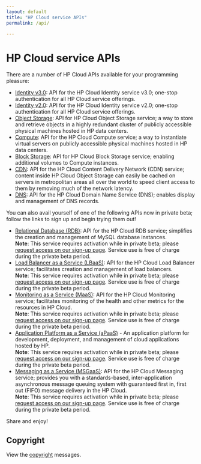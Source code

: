 ```yaml
---
layout: default
title: "HP Cloud service APIs"
permalink: /api/

---
```

# HP Cloud service APIs

There are a number of HP Cloud APIs available for your programming pleasure: 

* [Identity v3.0](/api/v13/identity/): API for the HP Cloud Identity service v3.0; one-stop authentication for all HP Cloud service offerings.
* [Identity v2.0](/api/identity/): API for the HP Cloud Identity service v2.0; one-stop authentication for all HP Cloud service offerings.
* [Object Storage](/api/object-storage/): API for HP Cloud Object Storage service; a way to store and retrieve objects in a highly redundant cluster of publicly accessible physical machines hosted in HP data centers.
* [Compute](/api/compute/): API for the HP Cloud Compute service; a way to instantiate virtual servers on publicly accessible physical machines hosted in HP data centers.
* [Block Storage](/api/block-storage/): API for HP Cloud Block Storage service; enabling additional volumes to Compute instances.
* [CDN](/api/CDN/): API for the HP Cloud Content Delivery Network (CDN) service; content inside HP Cloud Object Storage can easily be cached on servers in metropolitan areas all over the world to speed client access to them by removing much of the network latency.
* [DNS](/api/dns/): API for the HP Cloud Domain Name Service (DNS); enables display and management of DNS records.

You can also avail yourself of one of the following APIs now in private beta; follow the links to sign up and begin trying them out!

* [Relational Database (RDB)](/api/dbaas/): API for the HP Cloud RDB service; simplifies the creation and management of MySQL database instances.<br>
  **Note**: This service requires activation while in private beta; please [request access on our sign-up page](https://account.hpcloud.com/cases/betarequest/dbaas).  Service use is free of charge during the private beta period.
* [Load Balancer as a Service (LBaaS)](/api/lbaas/): API for the HP Cloud Load Balancer service; facilitates creation and management of load balancers.<br>
  **Note**: This service requires activation while in private beta; please [request access on our sign-up page](https://account.hpcloud.com/cases/betarequest/lbaas).  Service use is free of charge during the private beta period.
* [Monitoring as a Service (MaaS)](/api/monitoring/): API for the HP Cloud Monitoring service; facilitates monitoring of the health and other metrics for the resources in HP Cloud.<br>
  **Note**: This service requires activation while in private beta; please [request access on our sign-up page](https://account.hpcloud.com/cases/betarequest/maas). Service use is free of charge during the private beta period.
* [Application Platform as a Service (aPaaS)](/apaas/) - An application platform for development, deployment, and management of cloud applications hosted by HP.<br>
  **Note**: This service requires activation while in private beta; please [request access on our sign-up page](http://go.hpcloud.com/PaaS-private-beta-signup).  Service use is free of charge during the private beta period.
* [Messaging as a Service (MSGaaS)](/api/msgaas/): API for the HP Cloud Messaging service; provides you with a standards-based, inter-application asynchronous message queuing system with guaranteed first in, first out (FIFO) message delivery in the HP Cloud.<br>
  **Note**: This service requires activation while in private beta; please [request access on our sign-up page](https://account.hpcloud.com/cases/betarequest/msgaas). Service use is free of charge during the private beta period.

<!--If you are a more visual learner, perhaps you would prefer our videos on these topics:

Get rid of this comment!

* [Identity Service](api/videos#Identity)
* [Object Storage](/api/videos#Object-Storage)
* [Compute](/api/videos#Compute)
* [Block Storage](/api/videos#Block-Storage)
* [CDN](/api/videos#CDN)
* [RDB](/api/videos#RDB)

-->

Share and enjoy!

## Copyright

View the [copyright](/api/copyright/) messages.
